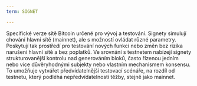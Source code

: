 ```yaml
---
term: SIGNET

---
```

Specifické verze sítě Bitcoin určené pro vývoj a testování. Signety simulují chování hlavní sítě (mainnet), ale s možností ovládat různé parametry. Poskytují tak prostředí pro testování nových funkcí nebo změn bez rizika narušení hlavní sítě a bez poplatků. Ve srovnání s testnetem nabízejí signety strukturovanější kontrolu nad generováním bloků, často řízenou jedním nebo více důvěryhodnými subjekty nebo vlastním mechanismem konsensu. To umožňuje vytvářet předvídatelnější testovací scénáře, na rozdíl od testnetu, který podléhá nepředvídatelnosti těžby, stejně jako mainnet.